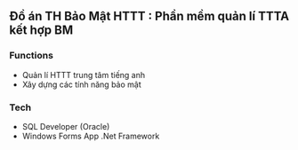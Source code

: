 
## Đồ án TH Bảo Mật HTTT : Phần mềm quản lí TTTA kết hợp BM


### Functions

- Quản lí HTTT trung tâm tiếng anh 
- Xây dựng các tính năng bảo mật


### Tech
- SQL Developer (Oracle)
- Windows Forms App .Net Framework


